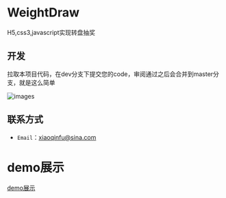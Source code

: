 ﻿# WeightDraw
H5,css3,javascript实现转盘抽奖

## 开发

拉取本项目代码，在dev分支下提交您的code，审阅通过之后会合并到master分支，就是这么简单

![images](WeightDraw/images/weigt.jpg)

## 联系方式

- `Email`：xiaoqinfu@sina.com

# demo展示
[demo展示](https://fuxiaoqin.github.io/WeightDraw/index.html)

